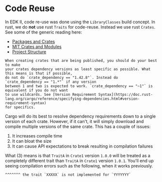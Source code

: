 # Code Reuse

In EDK II, code re-use was done using the `LibraryClasses` build concept. In rust, we do **not** use
rust `Traits` for code-reuse. Instead we use rust `Crates`. See some of the generic reading here:

- [Packages and Crates](https://doc.rust-lang.org/book/ch07-00-managing-growing-projects-with-packages-crates-and-modules.html)
- [MIT Crates and Modules](https://web.mit.edu/rust-lang_v1.25/arch/amd64_ubuntu1404/share/doc/rust/html/book/first-edition/crates-and-modules.html)
- [Project Structure](https://learning-rust.github.io/docs/cargo-crates-and-basic-project-structure/)

``` admonish important
When creating crates that are being published, you should do your best to make
your crates dependency versions as least specific as possible. What this means is that if possible,
do not do `crate_dependency == "1.42.8"`. Instead do  `crate_dependency == "1.*"` if any version
between 1 and two is expected to work. `crate_dependency == "~1"` is equivalent if you do not want
to use wildcards. See [Version Requirement Syntax](https://doc.rust-lang.org/cargo/reference/specifying-dependencies.html#version-requirement-syntax)
for specifics.
```

Cargo will do its best to resolve dependency requirements down to a single version of each crate. However, if it can't,
it will simply download and compile multiple versions of the same crate. This has a couple of issues:

1. It increases compile time
2. It can bloat the size
3. It can cause API expectations to break resulting in compilation failures

What (3) means is that `TraitA` in `Crate1` version `1.0.0` will be treated as a completely
different trait than `TraitA` in `Crate1` version `1.0.1`. You'll end up seeing compilation errors
such as the following, when it works previously.

``` txt
^^^^^^^ the trait `XXXXX` is not implemented for `YYYYYYY`
```
